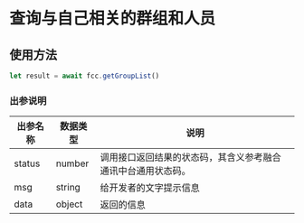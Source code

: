 # 查询与自己相关的群组和人员

<!-- ## 查询与自己相关的群组和人员示例

:::preview
demo-preview=../../../components/interface/im/receive.vue
::: -->

## 使用方法

```typescript
let result = await fcc.getGroupList()
```
<!-- **入参说明** -->

### 出参说明

| **出参名称** | **数据类型** | **说明**                                                     |
| ------------ | ------------ | ------------------------------------------------------------ |
| status       | number       | 调用接口返回结果的状态码，其含义参考融合通讯中台通用状态码。 |
| msg          | string       | 给开发者的文字提示信息                                       |
| data         | object       | 返回的信息             |
